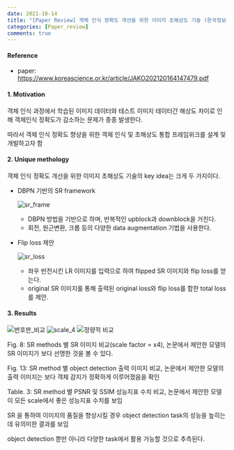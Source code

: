 ```yaml
---
date: 2021-10-14
title: "[Paper Review] 객체 인식 정확도 개선을 위한 이미지 초해상도 기술 (한국정보통신학회논문지_2021)"
categories: [Paper_review]
comments: true
---
```





#### Reference

+ paper: <https://www.koreascience.or.kr/article/JAKO202120164147479.pdf>





#### 1. Motivation  



객체 인식 과정에서 학습된 이미지 데이터와 테스트 이미지 테이터간 해상도 차이로 인해 객체인식 정확도가 감소하는 문제가 종종 발생한다. 

따라서 객체 인식 정확도 향상을 위한 객체 인식 및 초해상도 통합 프레임위크를 설계 및 개발하고자 함






#### 2. Unique methology  

객체 인식 정확도 개선을 위한 이미지 초해상도 기술의 key idea는 크게 두 가지이다. 

+ DBPN 기반의 SR framework

  ![sr_frame](https://user-images.githubusercontent.com/76807432/137300933-72f1a11c-9f40-4e80-a482-3c706703e0b9.PNG)

  + DBPN 방법을 기반으로 하며, 반복적인 upblock과 downblock을 거친다.
  + 회전, 원근변환, 크롭 등의 다양한 data augmentation 기법을 사용한다.
  

+ Flip loss 제안

  ![sr_loss](https://user-images.githubusercontent.com/76807432/137301602-2c3fc195-7988-429c-99bd-557b0906f368.PNG)

  + 좌우 반전시킨 LR 이미지를 입력으로 하여 flipped SR 이미지와 flip loss를 얻는다.
  + original SR 이미지를 통해 출력된 original loss와 flip loss를 합한 total loss를 제안. 



#### 3. Results  

![번호판_비교](https://user-images.githubusercontent.com/76807432/137303209-126c8c9b-cf59-4a62-9809-61b3c4e076e2.PNG)
![scale_4](https://user-images.githubusercontent.com/76807432/137303251-a38d7fe8-c776-424d-9a5b-bf70d1e0fd15.PNG)
![정량적 비교](https://user-images.githubusercontent.com/76807432/137303263-78e6e983-6874-4017-8fc0-d992fe722bbb.PNG)

Fig. 8: SR methods 별 SR 이미지 비교(scale factor = x4), 논문에서 제안한 모델의 SR 이미지가 보다 선명한 것을 볼 수 있다. 

Fig. 13: SR method 별 object detection 출력 이미지 비교, 논문에서 제안한 모델의 출력 이미지는 보다 객체 감지가 정확하게 이루어졌음을 확인 

Table. 3: SR method 별 PSNR 및 SSIM 성능지표 수치 비교, 논문에서 제안한 모델이 모든 scale에서 좋은 성능지표 수치를 보임 



SR 을 통하여 이미지의 품질을 향상시킬 경우 object detection task의 성능을 높히는데 유의미한 결과를 보임  

object detection 뿐만 아니라 다양한 task에서 활용 가능할 것으로 추측된다.
